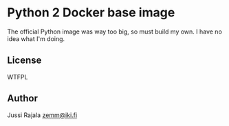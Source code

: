 Python 2 Docker base image
=====

The official Python image was way too big, so must build my own.
I have no idea what I'm doing.

License
-----

WTFPL

Author
-----

Jussi Rajala <zemm@iki.fi>
